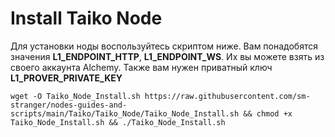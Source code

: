 # Install Taiko Node
Для установки ноды воспользуйтесь скриптом ниже. Вам понадобятся значения <b>L1_ENDPOINT_HTTP</b>, <b>L1_ENDPOINT_WS</b>.
Их вы можете взять из своего аккаунта Alchemy.
Также вам нужен приватный ключ <b>L1_PROVER_PRIVATE_KEY</b>
  
```
wget -O Taiko_Node_Install.sh https://raw.githubusercontent.com/sm-stranger/nodes-guides-and-scripts/main/Taiko/Taiko_Node/Taiko_Node_Install.sh && chmod +x Taiko_Node_Install.sh && ./Taiko_Node_Install.sh
```
